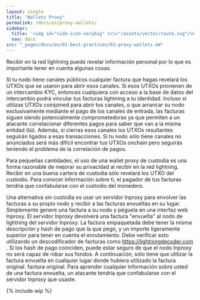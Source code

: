 ```yaml
---
layout: single
title: "Wallets Proxy"
permalink: /docs/es/proxy-wallets/
sidebar:
  title: '<img id="side-icon-verybig" src="/assets/vector/route.svg"/>Wallets Proxy'
  nav: docs
src: "_pages/docs/es/01-best-practices/03-proxy-wallets.md"
---
```


Recibir en la red lightning puede revelar información personal
por lo que es importante tener en cuenta algunas cosas.

Si tu nodo tiene canales públicos
cualquier factura que hagas revelará los UTXOs que se usaron para abrir esos canales.
Si esos UTXOs provienen de un intercambio KYC,
entonces cualquiera con acceso a la base de datos del intercambio
podrá vincular tus facturas lightning a tu identidad.
Incluso si utilizas UTXOs coinjoined para abrir tus canales,
o que arrancar su nodo exclusivamente mediante el pago de los canales de entrada,
las facturas siguen siendo potencialmente comprometedoras
ya que permiten a un atacante correlacionar diferentes
pagos para saber que van a la misma entidad (tú).
Además, si cierras esos canales
los UTXOs resultantes seguirán ligados a esas
transacciones.
Si tu nodo sólo tiene canales no anunciados
será más difícil encontrar tus UTXOs onchain
pero seguirás teniendo el problema de la
correlación de pagos.

Para pequeñas cantidades, el uso de una wallet proxy de custodia es una forma razonable de
mejorar su privacidad al recibir en la red lightning.
Recibir en una buena cartera de custodia sólo revelará los UTXO del custodio.
Para conocer información sobre ti,
el pagador de tus facturas tendría que confabularse con el custodio del monedero.

Una alternativa sin custodia es usar un servidor lnproxy
para envolver las facturas a su propio nodo y recibir a las facturas envueltas en su lugar.
Simplemente genere una factura a su nodo y péguela en una interfaz web lnproxy.
El servidor lnproxy devolverá una factura "envuelta" al nodo de lightning del servidor lnproxy.
La factura empaquetada debe tener la misma
descripción y hash de pago que la que pegó,
y un importe ligeramente superior para tener en cuenta el enrutamiento.
Debe verificar esto utilizando un descodificador de facturas como https://lightningdecoder.com .
Si los hash de pago coinciden, puede estar seguro de que el nodo lnproxy
no será capaz de robar sus fondos.
A continuación, sólo tiene que utilizar la factura envuelta en cualquier lugar donde hubiera utilizado la factura original.
factura original.
Para aprender cualquier información sobre usted de una factura envuelta,
un atacante tendría que confabularse con el servidor lnproxy que usaste.

{% include wip %}
